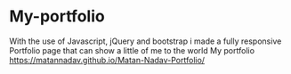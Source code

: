 # My-portfolio
With the use of Javascript, jQuery and bootstrap i made a fully responsive Portfolio page that 
can show a little of me to the world
My portfolio
https://matannadav.github.io/Matan-Nadav-Portfolio/
